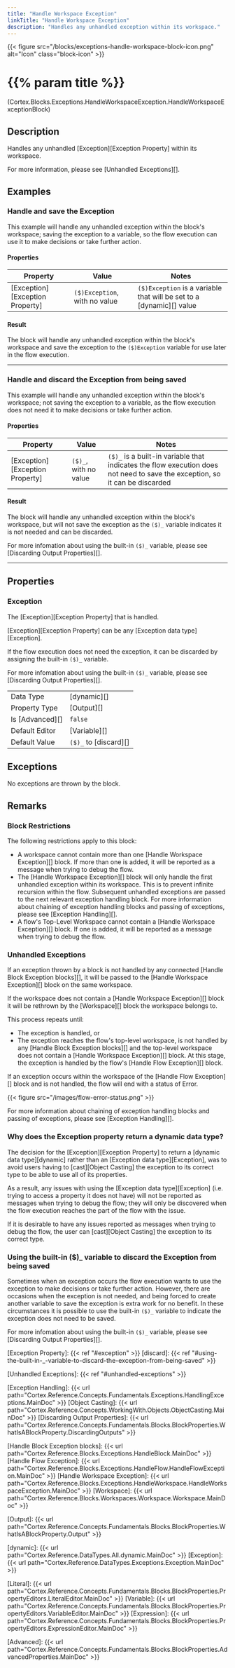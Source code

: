 ```yaml
---
title: "Handle Workspace Exception"
linkTitle: "Handle Workspace Exception"
description: "Handles any unhandled exception within its workspace."
---
```


{{< figure src="/blocks/exceptions-handle-workspace-block-icon.png" alt="Icon" class="block-icon" >}}

# {{% param title %}}

<p class="namespace">(Cortex.Blocks.Exceptions.HandleWorkspaceException.HandleWorkspaceExceptionBlock)</p>

## Description

Handles any unhandled [Exception][Exception Property] within its workspace.

For more information, please see [Unhandled Exceptions][].

## Examples

### Handle and save the Exception

This example will handle any unhandled exception within the block's workspace; saving the exception to a variable, so the flow execution can use it to make decisions or take further action.

#### Properties

| Property           | Value                     | Notes                                    |
|--------------------|---------------------------|------------------------------------------|
| [Exception][Exception Property] | `($)Exception`, with no value | `($)Exception` is a variable that will be set to a [dynamic][] value |

#### Result

The block will handle any unhandled exception within the block's workspace and save the exception to the `($)Exception` variable for use later in the flow execution.

***

### Handle and discard the Exception from being saved

This example will handle any unhandled exception within the block's workspace; not saving the exception to a variable, as the flow execution does not need it to make decisions or take further action.

#### Properties

| Property           | Value                     | Notes                                    |
|--------------------|---------------------------|------------------------------------------|
| [Exception][Exception Property] | `($)_`, with no value | `($)_` is a built-in variable that indicates the flow execution does not need to save the exception, so it can be discarded |

#### Result

The block will handle any unhandled exception within the block's workspace, but will not save the exception as the `($)_` variable indicates it is not needed and can be discarded.

For more infomation about using the built-in `($)_` variable, please see [Discarding Output Properties][].

***

## Properties

### Exception

The [Exception][Exception Property] that is handled.

[Exception][Exception Property] can be any [Exception data type][Exception].

If the flow execution does not need the exception, it can be discarded by assigning the built-in `($)_` variable.

For more infomation about using the built-in `($)_` variable, please see [Discarding Output Properties][].

| | |
|--------------------|---------------------------|
| Data Type | [dynamic][] |
| Property Type | [Output][] |
| Is [Advanced][] | `false` |
| Default Editor | [Variable][] |
| Default Value | `($)_` to [discard][] |


## Exceptions

No exceptions are thrown by the block.

## Remarks

### Block Restrictions

The following restrictions apply to this block:

* A workspace cannot contain more than one [Handle Workspace Exception][] block. If more than one is added, it will be reported as a message when trying to debug the flow.
* The [Handle Workspace Exception][] block will only handle the first unhandled exception within its workspace. This is to prevent infinite recursion within the flow. Subsequent unhandled exceptions are passed to the next relevant exception handling block. For more information about chaining of exception handling blocks and passing of exceptions, please see [Exception Handling][].
* A flow's Top-Level Workspace cannot contain a [Handle Workspace Exception][] block. If one is added, it will be reported as a message when trying to debug the flow.

### Unhandled Exceptions

If an exception thrown by a block is not handled by any connected [Handle Block Exception blocks][], it will be passed to the [Handle Workspace Exception][] block on the same workspace.

If the workspace does not contain a [Handle Workspace Exception][] block it will be rethrown by the [Workspace][] block the workspace belongs to.

This process repeats until:

* The exception is handled, or
* The exception reaches the flow's top-level workspace, is not handled by any [Handle Block Exception blocks][] and the top-level workspace does not contain a [Handle Workspace Exception][] block. At this stage, the exception is handled by the flow's [Handle Flow Exception][] block.

If an exception occurs within the workspace of the [Handle Flow Exception][] block and is not handled, the flow will end with a status of Error.

{{< figure src="/images/flow-error-status.png" >}}

For more information about chaining of exception handling blocks and passing of exceptions, please see [Exception Handling][].

### Why does the Exception property return a dynamic data type?

The decision for the [Exception][Exception Property] to return a [dynamic data type][dynamic] rather than an [Exception data type][Exception], was to avoid users having to [cast][Object Casting] the exception to its correct type to be able to use all of its properties.

As a result, any issues with using the [Exception data type][Exception] (i.e. trying to access a property it does not have) will not be reported as messages when trying to debug the flow; they will only be discovered when the flow execution reaches the part of the flow with the issue.

If it is desirable to have any issues reported as messages when trying to debug the flow, the user can [cast][Object Casting] the exception to its correct type.

### Using the built-in ($)_ variable to discard the Exception from being saved

Sometimes when an exception occurs the flow execution wants to use the exception to make decisions or take further action. However, there are occasions when the exception is not needed, and being forced to create another variable to save the exception is extra work for no benefit. In these circumstances it is possible to use the built-in `($)_` variable to indicate the exception does not need to be saved.

For more infomation about using the built-in `($)_` variable, please see [Discarding Output Properties][].

[Exception Property]: {{< ref "#exception" >}}
[discard]: {{< ref "#using-the-built-in-_-variable-to-discard-the-exception-from-being-saved" >}}

[Unhandled Exceptions]: {{< ref "#unhandled-exceptions" >}}

[Exception Handling]: {{< url path="Cortex.Reference.Concepts.Fundamentals.Exceptions.HandlingExceptions.MainDoc" >}}
[Object Casting]: {{< url path="Cortex.Reference.Concepts.WorkingWith.Objects.ObjectCasting.MainDoc" >}}
[Discarding Output Properties]: {{< url path="Cortex.Reference.Concepts.Fundamentals.Blocks.BlockProperties.WhatIsABlockProperty.DiscardingOutputs" >}}

[Handle Block Exception blocks]: {{< url path="Cortex.Reference.Blocks.Exceptions.HandleBlock.MainDoc" >}}
[Handle Flow Exception]: {{< url path="Cortex.Reference.Blocks.Exceptions.HandleFlow.HandleFlowException.MainDoc" >}}
[Handle Workspace Exception]: {{< url path="Cortex.Reference.Blocks.Exceptions.HandleWorkspace.HandleWorkspaceException.MainDoc" >}}
[Workspace]: {{< url path="Cortex.Reference.Blocks.Workspaces.Workspace.Workspace.MainDoc" >}}

[Output]: {{< url path="Cortex.Reference.Concepts.Fundamentals.Blocks.BlockProperties.WhatIsABlockProperty.Output" >}}

[dynamic]: {{< url path="Cortex.Reference.DataTypes.All.dynamic.MainDoc" >}}
[Exception]: {{< url path="Cortex.Reference.DataTypes.Exceptions.Exception.MainDoc" >}}

[Literal]: {{< url path="Cortex.Reference.Concepts.Fundamentals.Blocks.BlockProperties.PropertyEditors.LiteralEditor.MainDoc" >}}
[Variable]: {{< url path="Cortex.Reference.Concepts.Fundamentals.Blocks.BlockProperties.PropertyEditors.VariableEditor.MainDoc" >}}
[Expression]: {{< url path="Cortex.Reference.Concepts.Fundamentals.Blocks.BlockProperties.PropertyEditors.ExpressionEditor.MainDoc" >}}

[Advanced]: {{< url path="Cortex.Reference.Concepts.Fundamentals.Blocks.BlockProperties.AdvancedProperties.MainDoc" >}}
